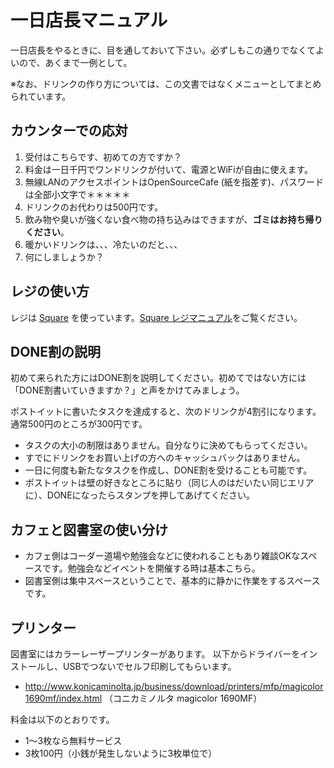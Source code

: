 # 一日店長マニュアル

一日店長をやるときに、目を通しておいて下さい。必ずしもこの通りでなくてよいので、あくまで一例として。

※なお、ドリンクの作り方については、この文書ではなくメニューとしてまとめられています。

## カウンターでの応対

1. 受付はこちらです、初めての方ですか？
2. 料金は一日千円でワンドリンクが付いて、電源とWiFiが自由に使えます。
3. 無線LANのアクセスポイントはOpenSourceCafe (紙を指差す)、パスワードは全部小文字で＊＊＊＊＊
4. ドリンクのお代わりは500円です。
5. 飲み物や臭いが強くない食べ物の持ち込みはできますが、**ゴミはお持ち帰りください**。 
6. 暖かいドリンクは、、、冷たいのだと、、、
7. 何にしましょうか？

## レジの使い方

レジは [Square](https://squareup.com/jp/) を使っています。[Square レジマニュアル](https://squareup.com/help/jp/ja/article/5123-square)をご覧ください。

## DONE割の説明

初めて来られた方にはDONE割を説明してください。初めてではない方には「DONE割書いていきますか？」と声をかけてみましょう。

ポストイットに書いたタスクを達成すると、次のドリンクが4割引になります。通常500円のところが300円です。

* タスクの大小の制限はありません。自分なりに決めてもらってください。
* すでにドリンクをお買い上げの方へのキャッシュバックはありません。
* 一日に何度も新たなタスクを作成し、DONE割を受けることも可能です。
* ポストイットは壁の好きなところに貼り（同じ人のはだいたい同じエリアに）、DONEになったらスタンプを押してあげてください。

## カフェと図書室の使い分け

- カフェ側はコーダー道場や勉強会などに使われることもあり雑談OKなスペースです。勉強会などイベントを開催する時は基本こちら。
- 図書室側は集中スペースということで、基本的に静かに作業をするスペースです。

## プリンター
図書室にはカラーレーザープリンターがあります。
以下からドライバーをインストールし、USBでつないでセルフ印刷してもらいます。

- <http://www.konicaminolta.jp/business/download/printers/mfp/magicolor1690mf/index.html> （コニカミノルタ magicolor 1690MF）

料金は以下のとおりです。

- 1〜3枚なら無料サービス
- 3枚100円（小銭が発生しないように3枚単位で）
